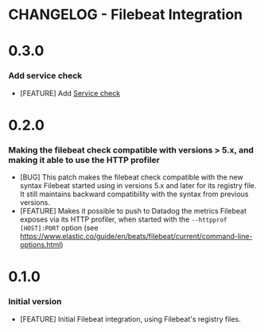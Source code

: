 # CHANGELOG - Filebeat Integration

0.3.0
=====

### Add service check

* [FEATURE] Add [Service check](https://docs.datadoghq.com/developers/service_checks/agent_service_checks_submission/)

0.2.0
=====

### Making the filebeat check compatible with versions > 5.x, and making it able to use the HTTP profiler

* [BUG] This patch makes the filebeat check compatible with the new syntax Filebeat started using in versions 5.x and later for its registry file. It still maintains backward compatibility with the syntax from previous versions.
* [FEATURE] Makes it possible to push to Datadog the metrics Filebeat exposes via its HTTP profiler, when started with the `--httpprof [HOST]:PORT` option (see https://www.elastic.co/guide/en/beats/filebeat/current/command-line-options.html)

0.1.0 
=====
### Initial version

* [FEATURE] Initial Filebeat integration, using Filebeat's registry files.
